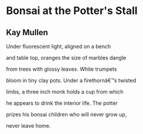 # Bonsai at the Potter's Stall
## Kay Mullen
Under fluorescent light,
aligned on a bench

and table top, oranges
the size of marbles dangle

from trees with glossy
leaves. White trumpets

bloom in tiny clay pots.
Under a firethornâ€™s twisted

limbs, a three inch monk
holds a cup from which

he appears to drink
the interior life. The potter

prizes his bonsai children
who will never grow up,

never leave home.